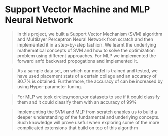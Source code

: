 # Support Vector Machine and MLP Neural Network

> In this project, we built a Support Vector Mechanism (SVM) algorithm and Multilayer Perceptron Neural Network from scratch and then
implemented it in a step-by-step fashion. We learnt the underlying mathematical concepts of SVM and how to solve the optimization problem using different approaches. For MLP we implemented the forward anfd backward propogations and implemented it.

> As a sample data set, on which our model is trained and tested, we have used placement stats
of a certain collage and an accuracy of 80.7% is obtained. Furthermore, the accuracy of can be
increased by using Hyper-parameter tuning.

>For MLP we took circles,moon,xor datasets to see if it could classify them and it could classify them with an accuracy of 99%

> Implementing the SVM and MLP from scratch enables us to build a deeper understanding of the fundamental and underlying concepts. Such knowledge will prove useful when exploring some of the more complicated extensions that build on top of this algorithm

